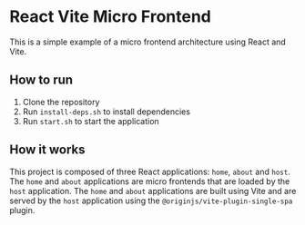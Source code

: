 # React Vite Micro Frontend

This is a simple example of a micro frontend architecture using React and Vite.

## How to run

1. Clone the repository
2. Run `install-deps.sh` to install dependencies
3. Run `start.sh` to start the application

## How it works

This project is composed of three React applications: `home`, `about` and `host`. The `home` and `about` applications are micro frontends that are loaded by the `host` application.
The `home` and `about` applications are built using Vite and are served by the `host` application using the `@originjs/vite-plugin-single-spa` plugin.
